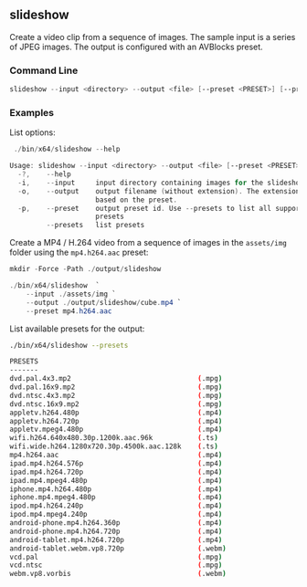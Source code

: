 ## slideshow

Create a video clip from a sequence of images. The sample input is a series of JPEG images. The output is configured with an AVBlocks preset.

### Command Line

```powershell
slideshow --input <directory> --output <file> [--preset <PRESET>] [--presets]
```

###	Examples

List options:

```powershell
 ./bin/x64/slideshow --help

Usage: slideshow --input <directory> --output <file> [--preset <PRESET>] [--presets]
  -?,    --help
  -i,    --input     input directory containing images for the slideshow.
  -o,    --output    output filename (without extension). The extension is added
                     based on the preset.
  -p,    --preset    output preset id. Use --presets to list all supported
                     presets
         --presets   list presets
```

Create a MP4 / H.264 video from a sequence of images in the `assets/img` folder using the `mp4.h264.aac` preset:

```powershell
mkdir -Force -Path ./output/slideshow

./bin/x64/slideshow  `
    --input ./assets/img `
    --output ./output/slideshow/cube.mp4 `
    --preset mp4.h264.aac
```

List available presets for the output:

```sh
./bin/x64/slideshow --presets

PRESETS
-------
dvd.pal.4x3.mp2                               (.mpg)
dvd.pal.16x9.mp2                              (.mpg)
dvd.ntsc.4x3.mp2                              (.mpg)
dvd.ntsc.16x9.mp2                             (.mpg)
appletv.h264.480p                             (.mp4)
appletv.h264.720p                             (.mp4)
appletv.mpeg4.480p                            (.mp4)
wifi.h264.640x480.30p.1200k.aac.96k           (.ts)
wifi.wide.h264.1280x720.30p.4500k.aac.128k    (.ts)
mp4.h264.aac                                  (.mp4)
ipad.mp4.h264.576p                            (.mp4)
ipad.mp4.h264.720p                            (.mp4)
ipad.mp4.mpeg4.480p                           (.mp4)
iphone.mp4.h264.480p                          (.mp4)
iphone.mp4.mpeg4.480p                         (.mp4)
ipod.mp4.h264.240p                            (.mp4)
ipod.mp4.mpeg4.240p                           (.mp4)
android-phone.mp4.h264.360p                   (.mp4)
android-phone.mp4.h264.720p                   (.mp4)
android-tablet.mp4.h264.720p                  (.mp4)
android-tablet.webm.vp8.720p                  (.webm)
vcd.pal                                       (.mpg)
vcd.ntsc                                      (.mpg)
webm.vp8.vorbis                               (.webm)
```
